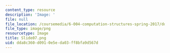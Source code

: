 ```yaml
---
content_type: resource
description: 'Image: '
file: null
file_location: /coursemedia/6-004-computation-structures-spring-2017/dda8c360d0910e5eda03ff8bfa9d567d_Slide07.png
file_type: image/png
resourcetype: Image
title: Slide07.png
uid: dda8c360-d091-0e5e-da03-ff8bfa9d567d
---
```

